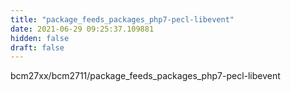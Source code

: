 ```yaml
---
title: "package_feeds_packages_php7-pecl-libevent"
date: 2021-06-29 09:25:37.109881
hidden: false
draft: false
---
```


bcm27xx/bcm2711/package_feeds_packages_php7-pecl-libevent

